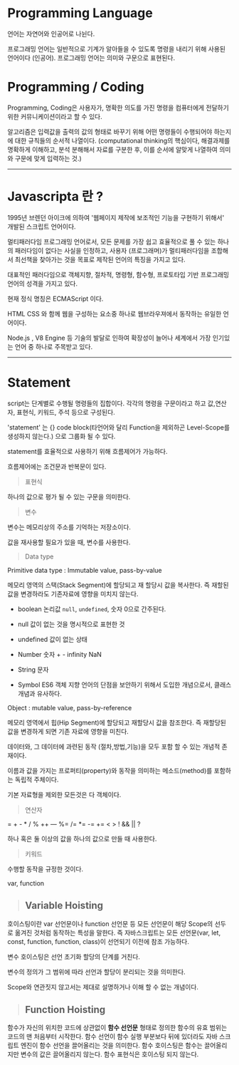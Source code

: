# Programming Language

언어는 자연어와 인공어로 나뉜다.

프로그래밍 언어는 일반적으로 기계가 알아들을 수 있도록 명령을 내리기 위해 사용된 언어이다 (인공어). 프로그래밍 언어는 의미와 구문으로 표현된다.

# Programming / Coding

Programming, Coding은 사용자가, 명확한 의도를 가진 명령을 컴퓨터에게 전달하기 위한 커뮤니케이션이라고 할 수 있다. 

알고리즘은 입력값을 출력의 값의 형태로 바꾸기 위해 어떤 명령들이 수행되어야 하는지에 대한 규칙들의 순서적 나열이다. (computational thinking의 핵심이다, 해결과제를 명확하게 이해하고, 분석 분해해서 자료를 구분한 후, 이를 순서에 알맞게 나열하여 의미와 구문에 맞게 입력하는 것.) 

---

# Javascripta 란 ?

1995년 브렌던 아이크에 의하여 '웹페이지 제작에 보조적인 기능을 구현하기 위해서' 개발된 스크립트 언어이다. 



멀티패러다임 프로그래밍 언어로서, 모든 문제를 가장 쉽고 효율적으로 풀 수 있는 하나의 패러다임이 없다는 사실을 인정하고, 사용자 (프로그래머)가 멀티패러다임을 조합해서 최선책을 찾아가는 것을 목표로 제작된 언어의 특징을 가지고 있다.

대표적인 패러다임으로 객체지향, 절차적, 명령형, 함수형, 프로토타입 기반 프로그래밍 언어의 성격을 가지고 있다.

현재 정식 명칭은 ECMAScript 이다. 

HTML CSS 와 함께 웹을 구성하는 요소중 하나로 웹브라우져에서 동작하는 유일한 언어이다.

Node.js , V8 Engine 등 기술의 발달로 인하여 확장성이 늘어나 세계에서 가장 인기있는 언어 중 하나로 주목받고 있다.

---

# Statement

script는 단계별로 수행될 명령들의 집합이다. 각각의 명령을 구문이라고 하고 값,연산자, 표현식, 키워드, 주석 등으로 구성된다.



'statement' 는 {} code block(타언어와 달리 Function을 제외하곤 Level-Scope를 생성하지 않는다.) 으로 그룹화 될 수 있다.

statement를 효율적으로 사용하기 위해 흐름제어가 가능하다.

흐름제어에는 조건문과 반복문이 있다.



> 표현식

하나의 값으로 평가 될 수 있는 구문을 의미한다.



> 변수

변수는 메모리상의 주소를 기억하는 저장소이다.

값을 재사용할 필요가 있을 때, 변수를 사용한다.

> Data type

Primitive data type : Immutable value, pass-by-value  

메모리 영역의 스택(Stack Segment)에 할당되고 재 할당시 값을 복사한다. 즉 재할된 값을 변경하라도 기존자료에 영향을 미치지 않는다.

- boolean 논리값 `null`, `undefined`, 숫자 0으로 간주된다.


- null 값이 없는 것을 명시적으로 표현한 것


- undefined 값이 없는 상태


- Number 숫자 + - infinity NaN


- String 문자


- Symbol ES6 객체 지향 언어의 단점을 보안하기 위해서 도입한 개념으로서, 클래스 개념과 유사하다.

Object : mutable value, pass-by-reference

메모리 영역에서 힙(Hip Segment)에 할당되고 재할당시 값을 참조한다. 즉 재할당된 값을 변경하게 되면 기존 자료에 영향을 미친다.

데이터와, 그 데이터에 과련된 동작 (절차,방법,기능)을 모두 포함 할 수 있는 개념적 존재이다. 

 이름과 값을 가지는 프로퍼티(property)와 동작을 의미하는 메소드(method)를 포함하는 독립적 주체이다. 

기본 자료형을 제외한 모든것은 다 객체이다.

> 연산자

= + - * / % ++ —  %= /= *= -= += < > ! && || ?

하나 혹은 둘 이상의 값을 하나의 값으로 만들 때 사용한다. 

> 키워드

수행할 동작을 규정한 것이다. 

var, function

>## Variable Hoisting

호이스팅이란 var 선언문이나 function 선언문 등 모든 선언문이 해당 Scope의 선두로 옮겨진 것처럼 동작하는 특성을 말한다. 즉 자바스크립트는 모든 선언문(var, let, const, function, function, class)이 선언되기 이전에 참조 가능하다.

변수 호이스팅은 선언 초기화 할당의 단계를 거친다.

변수의 정의가 그 범위에 따라 선언과 할당이 분리되는 것을 의미한다.

Scope와 연관짓지 않고서는 제대로 설명하거나 이해 할 수 없는 개념이다.

> ## Function Hoisting

함수가 자신의 위치한 코드에 상관없이 **함수 선언문** 형태로 정의한 함수의 유효 범위는 코드의 맨 처음부터 시작한다. 함수 선언이 함수 실행 부분보다 뒤에 있더라도 자바 스크립트 엔진이 함수 선언을 끌어올리는 것을 의미한다. 함수 호이스팅은 함수는 끌어올리지만 변수의 값은 끌어올리지 않는다. 함수 표현식은 호이스팅 되지 않는다.